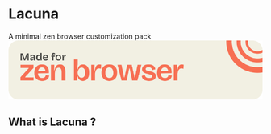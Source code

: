# Lacuna

A minimal zen browser customization pack
![](https://github.com/heyitszenithyt/zen-browser-badges/blob/fb14dcd72694b7176d141c774629df76af87514e/light/zen-badge-light.png)

## What is Lacuna ?
